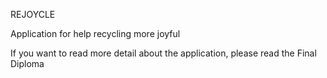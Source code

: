 REJOYCLE

Application for help recycling more joyful

If you want to read more detail about the application, please read the Final Diploma
